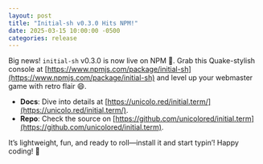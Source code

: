 ```yaml
---
layout: post
title: "Initial-sh v0.3.0 Hits NPM!"
date: 2025-03-15 10:00:00 -0500
categories: release
---
```


Big news! `initial-sh` v0.3.0 is now live on NPM 🎉. Grab this Quake-stylish console at [https://www.npmjs.com/package/initial-sh](https://www.npmjs.com/package/initial-sh) and level up your webmaster game with retro flair 😄.

- **Docs**: Dive into details at [https://unicolo.red/initial.term/](https://unicolo.red/initial.term/).
- **Repo**: Check the source on [https://github.com/unicolored/initial.term](https://github.com/unicolored/initial.term).

It’s lightweight, fun, and ready to roll—install it and start typin’! Happy coding! 🚀
